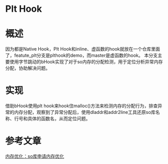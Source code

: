 Plt Hook
===
# 概述
因为都是Native Hook，Plt Hook和inline、虚函数的hook就放在一个仓库里面了，featute_plt分支是plthook的demo，而master是虚函数的hook。
本分支主要使用字节跳动的bHook实现了对于so内存的分配检测，用于定位分析异常内存分配，协助解决问题。
# 实现
借助bHook使用plt hook来hook住malloc()方法来检测内存的分配行为，排查异常的内存分配，观察到了异常分配后，使用dladdr和addr2line工具还原so库名称、行号和具体的函数名，从而定位问题。
# 参考文章
[内存优化：so库申请内存优化](https://juejin.cn/post/7204142890791026725)


